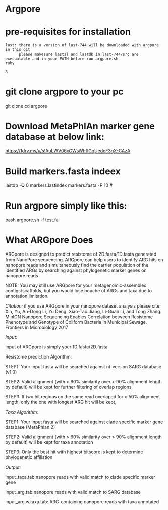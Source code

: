 # Argpore
# pre-requisites for installation
	last: there is a version of last-744 will be downloaded with argpore in this git
	      please makesure lastal and lastdb in last-744/src are execuatable and in your PATH before run argpore.sh
	ruby
	
	R

# git clone argpore to your pc
git clone 
cd argpore

# Download MetaPhlAn marker gene database at below link:
https://1drv.ms/u/s!AuLWV06xGWsWhfIGqUedoF3gX-CAzA

# Build markers.fasta indeex
lastdb -Q 0 markers.lastindex markers.fasta -P 10  #

# Run argpore simply like this:
bash argpore.sh -f test.fa 

# What ARGpore Does

ARGpore is designed to predict resistome of 2D.fasta/1D.fasta generated from NanoPore sequencing. ARGpore can help users to identify ARG hits on nanopore reads and simultaneously find the carrier population of the identified ARGs by searching against phylogenetic marker genes on nanopore reads

NOTE: You may still use ARGpore for your metagenomic-assembled contigs/scaffolds, but you would lose bouche of ARGs and taxa due to annotation limitation.

*Citation:*
if you use ARGpore in your nanopore dataset analysis please cite:
Xia, Yu, An-Dong Li, Yu Deng, Xiao-Tao Jiang, Li-Guan Li, and Tong Zhang. MinION Nanopore Sequencing Enables Correlation between Resistome Phenotype and Genotype of Coliform Bacteria in Municipal Sewage. Frontiers in Microbiology 2017



*Input:*

input of ARGpore is simply your 1D.fasta/2D.fasta

Resistome prediction Algorithm:

STEP1: Your input fasta will be searched against nt-version SARG database (v1.0)

STEP2: Valid alignment (with > 60% similarity over > 90% alignment length by default) will be kept for further filtering of overlap regions

STEP3: If two hit regions on the same read overlaped for > 50% alignment length, only the one with longest ARG hit will be kept,

*Taxa Algorithm:*

STEP1: Your input fasta will be searched against clade specific marker gene database (MetaPhlan 2)

STEP2: Valid alignment (with > 60% similarity over > 90% alignment length by default) will be kept for taxa annotation

STEP3: Only the best hit with highest bitscore is kept to determine phylogenetic affiliation

*Output:*

input_taxa.tab:nanopore reads with valid match to clade specific marker gene

input_arg.tab:nanopore reads with valid match to SARG database

input_arg.w.taxa.tab: ARG-containing nanopore reads with taxa annotated



